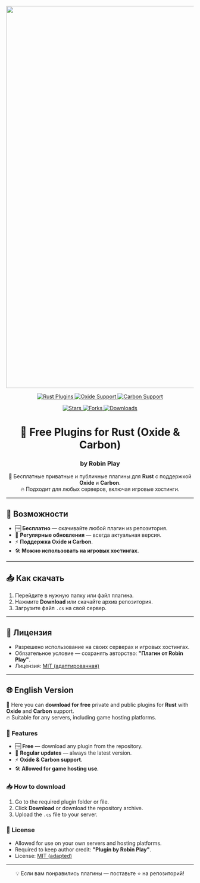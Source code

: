 <p align="center">
  <a href="https://github.com/RobinPlay-2025/Free-Plugins">
    <img src="https://i.ibb.co/p6dcBQw2/Git-Hub-Robin-Play.png" width="1024">
  </a>
</p>
<!-- Dynamic badges -->
<p align="center">
  <a href="https://github.com/RobinPlay-2025/Free-Plugins">
    <img src="https://img.shields.io/badge/Rust-Plugins-orange?style=for-the-badge&logo=rust" alt="Rust Plugins">
  </a>
  <a href="https://github.com/RobinPlay-2025/Free-Plugins">
    <img src="https://img.shields.io/badge/Oxide-Supported-blue?style=for-the-badge" alt="Oxide Support">
  </a>
  <a href="https://github.com/RobinPlay-2025/Free-Plugins">
    <img src="https://img.shields.io/badge/Carbon-Supported-brightgreen?style=for-the-badge" alt="Carbon Support">
  </a>
</p>

<!-- Stats badges -->
<p align="center">
  <a href="https://github.com/RobinPlay-2025/Free-Plugins/stargazers">
    <img src="https://img.shields.io/github/stars/RobinPlay-2025/Free-Plugins?style=for-the-badge" alt="Stars">
  </a>
  <a href="https://github.com/RobinPlay-2025/Free-Plugins/network/members">
    <img src="https://img.shields.io/github/forks/RobinPlay-2025/Free-Plugins?style=for-the-badge" alt="Forks">
  </a>
  <a href="https://github.com/RobinPlay-2025/Free-Plugins/releases">
    <img src="https://img.shields.io/github/downloads/RobinPlay-2025/Free-Plugins/total?style=for-the-badge" alt="Downloads">
  </a>
</p>

<h1 align="center">🎯 Free Plugins for Rust (Oxide & Carbon)</h1>
<h3 align="center">by Robin Play</h3>

<p align="center">
📌 Бесплатные приватные и публичные плагины для <b>Rust</b> с поддержкой <b>Oxide</b> и <b>Carbon</b>.<br>
🔥 Подходит для любых серверов, включая игровые хостинги.
</p>

---

## 🚀 Возможности
- 🆓 **Бесплатно** — скачивайте любой плагин из репозитория.
- 🔄 **Регулярные обновления** — всегда актуальная версия.
- ⚡ **Поддержка Oxide и Carbon**.
- 🛠 **Можно использовать на игровых хостингах**.

---

## 📥 Как скачать
1. Перейдите в нужную папку или файл плагина.
2. Нажмите **Download** или скачайте архив репозитория.
3. Загрузите файл `.cs` на свой сервер.

---

## 📜 Лицензия
- Разрешено использование на своих серверах и игровых хостингах.
- Обязательное условие — сохранять авторство: **"Плагин от Robin Play"**.
- Лицензия: [MIT (адаптированная)](https://github.com/RobinPlay-2025/Free-Plugins/blob/main/LICENSE)

---

## 🌐 English Version

📌 Here you can **download for free** private and public plugins for **Rust** with **Oxide** and **Carbon** support.  
🔥 Suitable for any servers, including game hosting platforms.

### 🚀 Features
- 🆓 **Free** — download any plugin from the repository.
- 🔄 **Regular updates** — always the latest version.
- ⚡ **Oxide & Carbon support**.
- 🛠 **Allowed for game hosting use**.

### 📥 How to download
1. Go to the required plugin folder or file.
2. Click **Download** or download the repository archive.
3. Upload the `.cs` file to your server.

### 📜 License
- Allowed for use on your own servers and hosting platforms.
- Required to keep author credit: **"Plugin by Robin Play"**.
- License: [MIT (adapted)](https://github.com/RobinPlay-2025/Free-Plugins/blob/main/LICENSE)

---

<p align="center">
  💡 Если вам понравились плагины — поставьте ⭐ на репозиторий!
</p>
